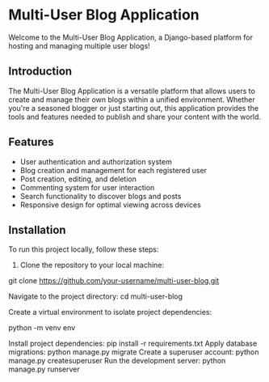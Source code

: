 # Multi-User Blog Application

Welcome to the Multi-User Blog Application, a Django-based platform for hosting and managing multiple user blogs!

## Introduction

The Multi-User Blog Application is a versatile platform that allows users to create and manage their own blogs within a unified environment. Whether you're a seasoned blogger or just starting out, this application provides the tools and features needed to publish and share your content with the world.

## Features

- User authentication and authorization system
- Blog creation and management for each registered user
- Post creation, editing, and deletion
- Commenting system for user interaction
- Search functionality to discover blogs and posts
- Responsive design for optimal viewing across devices

## Installation

To run this project locally, follow these steps:

1. Clone the repository to your local machine:

  git clone https://github.com/your-username/multi-user-blog.git

Navigate to the project directory:
  cd multi-user-blog

Create a virtual environment to isolate project dependencies:

  python -m venv env

Install project dependencies:
  pip install -r requirements.txt
Apply database migrations:
  python manage.py migrate
Create a superuser account:
  python manage.py createsuperuser
Run the development server:
  python manage.py runserver
